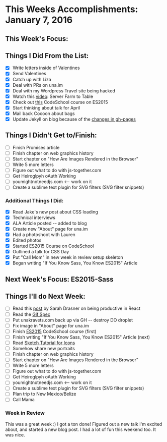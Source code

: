 # This Weeks Accomplishments: January 7, 2016

## This Week's Focus:

## Things I Did From the List:

- [x] Write letters inside of Valentines
- [x] Send Valentines
- [x] Catch up with Liza
- [x] Deal with PRs on una.im
- [x] Deal with my Wordpress Travel site being hacked
- [x] Watch this [video](https://www.youtube.com/watch?v=uMp_c_M0h1c&feature=youtu.be&a): Server Farm to Table
- [x] Check out [this](https://www.codeschool.com/courses/es2015-the-shape-of-javascript-to-come) CodeSchool course on ES2015
- [x] Start thinking about talk for April
- [x] Mail back Cocoon about bags
- [x] Update Jekyll on blog because of the [changes in gh-pages](https://github.com/blog/2100-github-pages-now-faster-and-simpler-with-jekyll-3-0)

## Things I Didn't Get to/Finish:

- [ ] Finish Promises article
- [ ] Finish chapter on web graphics history
- [ ] Start chapter on "How Are Images Rendered in the Browser"
- [ ] Write 5 more letters
- [ ] Figure out what to do with js-together.com
- [ ] Get Heiroglpyh oAuth Working
- [ ] youmightnotneedjs.com <-- work on it
- [ ] Create a sublime text plugin for SVG filters (SVG filter snippets)

### Additional Things I Did:

- [x] Read Jake's new post about CSS loading
- [x] Technical interviews
- [x] ALA Article posted -- added to blog
- [x] Create new "About" page for una.im
- [x] Had a photoshoot with Lauren
- [x] Edited photos
- [x] Started ES2015 Course on CodeSchool
- [x] Outlined a talk for CSS Day
- [x] Put "Call Mom" in new week in review setup skeleton
- [x] Began writing "If You Know Sass, You Know ES2015" Article

## Next Week's Focus: ES2015-Sass

## Things I'll do Next Week:

- [ ] Read this [post](https://css-tricks.com/productive-in-react/) by Sarah Drasner on being productive in React
- [ ] Read the [Gif Spec](https://www.w3.org/Graphics/GIF/spec-gif89a.txt)
- [ ] Put unakravets.com back up via GH -- destroy DO droplet
- [ ] Fix image in "About" page for una.im
- [ ] Finish [ES2015](https://www.codeschool.com/courses/es2015-the-shape-of-javascript-to-come) CodeSchool course (first)
- [ ] Finish writing "If You Know Sass, You Know ES2015" Article (next)
- [ ] Read [Sketch Tutorial for Icons](https://medium.com/google-design/sketch-tutorial_01-b76271a095e3#.oqby6oxwg)
- [ ] Somehow share new portraits
- [ ] Finish chapter on web graphics history
- [ ] Start chapter on "How Are Images Rendered in the Browser"
- [ ] Write 5 more letters
- [ ] Figure out what to do with js-together.com
- [ ] Get Heiroglpyh oAuth Working
- [ ] youmightnotneedjs.com <-- work on it
- [ ] Create a sublime text plugin for SVG filters (SVG filter snippets)
- [ ] Plan trip to New Mexico/Belize
- [ ] Call Mama

### Week in Review

This was a great week :) I got a ton done! Figured out a new talk I'm excited about, and started a new blog post. I had a lot of fun this weekend too. It was nice.